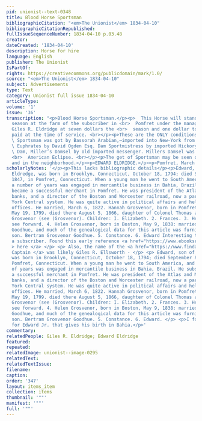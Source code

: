 ```yaml
---
pid: unionist--text-0348
title: Blood Horse Sportsman
bibliographicCitation: "<em>The Unionist</em> 1834-04-10"
bibliographicCitationRepublished: 
fullIssueSequenceNumber: 1834-04-10 p.03.48
creator: 
dateCreated: '1834-04-10'
description: Horse for hire
language: English
publisher: The Unionist
IsPartOf: 
rights: https://creativecommons.org/publicdomain/mark/1.0/
source: "<em>The Unionist</em> 1834-04-10"
subject: Advertisements
type: Text
category: Unionist full issue 1834-04-10
articleType: 
volume: '1'
issue: '36'
transcription: "<p>Blood Horse Sportsman.</p><p>  This Horse will stand the ensuing
  season at the farm of the subscriber in <br>  Pomfret under the management of Capt.
  Giles R. Eldridge at seven dollars the <br>  season and one dollar to groom to be
  paid at the time of service. <br></p><p>These are the ONLY conditions.</p><p>PEDIGREE</p><p>
  \ Sportsman was got by Bassorah Arabian,—imported into New-York from the river <br>
  \ Euphrates by David Ogden Esq. Dam Sportmistress by imported Hickory, grand <br>
  \ Dam, Miller’s Damsel by old imported messenger. Millers Damsel was the dam of
  <br>  American Eclipse. <br></p><p>The get of Sportsman may be seen on the farm
  and in the neighborhood.</p><p>EDWARD ELDRIDGE.</p><p>Pomfret, March 1834.</p><p></p>"
scholarlyNotes: '</p><p>This lacks bibliographic details</p><p>Edward, son of James
  Eldredge, was born in Brooklyn, Connecticut, October 18, 1794; died September 8,
  1847, in Pomfret, Connecticut. When a young man he went to South America, and for
  a number of years was engaged in mercantile business in Bahia, Brazil. He subsequently
  became a successful merchant in Pomfret. He was president of the Atlas and Merchants''
  banks, and a director of the Boston and Worcester railroad, now a part of the New
  York Central system. He was quite active in political affairs and held several public
  offices. He married, March 6, 1822. Hannah Grosvenor, born in Pomfret, Connecticut,
  May 19, 1799. died there August 5, 1866, daughter of Colonel Thomas and Ann (Mumford)
  Grosvenor (see (Grosvenor). Children: I. Elizabeth. 2. Frances. 3. Henry Grosvenor,
  see forward. 4. Helen Grosvenor, born in Boston, May 9, 1838: married Charles Wells
  Goodhue, and much of the genealogical data for this article was furnished by her
  son. Bertram Grosvenor Goodhue. 5. Constance. 6. Edward Interesting that he was
  a subscriber. Found this early reference <a href="https://www.ebooksread.com/authors-eng/william-richard-cutter/genealogical-and-personal-memoirs-relating-to-the-families-of-the-state-of-massa-ttu-838/page-95-genealogical-and-personal-memoirs-relating-to-the-families-of-the-state-of-massa-ttu-838.shtml"
  > here </a> </p> <p> Also, the name of the <a href="https://www.findagrave.com/memorial/8978626/giles-ellsworth">
  Captain </a> was likely Giles R. Ellsworth - </p> <p> Edward, son of James Eldredge,
  was born in Brooklyn, Connecticut, October 18, 1794; died September 8, 1847, in
  Pomfret, Connecticut. When a young man he went to South America, and for a number
  of years was engaged in mercantile business in Bahia, Brazil. He subsequently became
  a successful merchant in Pomfret. He was president of the Atlas and Merchants''
  banks, and a director of the Boston and Worcester railroad, now a part of the New
  York Central system. He was quite active in political affairs and held several public
  offices. He married, March 6, 1822. Hannah Grosvenor, born in Pomfret, Connecticut,
  May 19, 1799. died there August 5, 1866, daughter of Colonel Thomas and Ann (Mumford)
  Grosvenor (see (Grosvenor). Children: I. Elizabeth. 2. Frances. 3. Henry Grosvenor,
  see forward. 4. Helen Grosvenor, born in Boston, May 9, 1838: married Charles Wells
  Goodhue, and much of the genealogical data for this article was furnished by her
  son. Bertram Grosvenor Goodhue. 5. Constance. 6. Edward. </p> <p>I found a grave
  for Edward Jr. that gives his birth in Bahia.</p>'
commentary: 
relatedPeople: Giles R. Eldridge; Edward Eldridge
featured: 
repeated: 
relatedImage: unionist--image-0295
relatedText: 
relatedTextIssue: 
filename: 
caption: 
order: '347'
layout: items_item
collection: items
thumbnail: '""'
manifest: '""'
full: '""'
---
```

